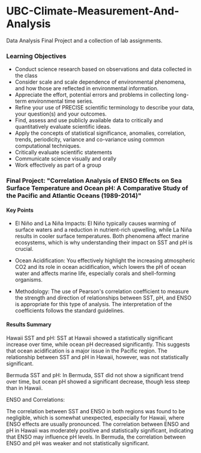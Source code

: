 # UBC-Climate-Measurement-And-Analysis
Data Analysis Final Project and a collection of lab assignments.

### Learning Objectives
- Conduct science research based on observations and data collected in the class
- Consider scale and scale dependence of environmental phenomena, and how those are reflected in environmental information.
- Appreciate the effort, potential errors and problems in collecting long-term environmental time series.
- Refine your use of PRECISE scientific terminology to describe your data, your question(s) and your outcomes.
- Find, assess and use publicly available data to critically and quantitatively evaluate scientific ideas.
- Apply the concepts of statistical significance, anomalies, correlation, trends, periodicity, variance and co-variance using common computational techniques.
- Critically evaluate scientific statements
- Communicate science visually and orally
- Work effectively as part of a group


### Final Project: "Correlation Analysis of ENSO Effects on Sea Surface Temperature and Ocean pH: A Comparative Study of the Pacific and Atlantic Oceans (1989-2014)"

#### Key Points
- El Niño and La Niña Impacts: El Niño typically causes warming of surface waters and a reduction in nutrient-rich upwelling, while La Niña results in cooler surface temperatures. Both phenomena affect marine ecosystems, which is why understanding their impact on SST and pH is crucial.

- Ocean Acidification: You effectively highlight the increasing atmospheric CO2 and its role in ocean acidification, which lowers the pH of ocean water and affects marine life, especially corals and shell-forming organisms.

- Methodology: The use of Pearson's correlation coefficient to measure the strength and direction of relationships between SST, pH, and ENSO is appropriate for this type of analysis. The interpretation of the coefficients follows the standard guidelines.

#### Results Summary
Hawaii SST and pH: SST at Hawaii showed a statistically significant increase over time, while ocean pH decreased significantly. This suggests that ocean acidification is a major issue in the Pacific region. The relationship between SST and pH in Hawaii, however, was not statistically significant.

Bermuda SST and pH: In Bermuda, SST did not show a significant trend over time, but ocean pH showed a significant decrease, though less steep than in Hawaii.

ENSO and Correlations:

The correlation between SST and ENSO in both regions was found to be negligible, which is somewhat unexpected, especially for Hawaii, where ENSO effects are usually pronounced.
The correlation between ENSO and pH in Hawaii was moderately positive and statistically significant, indicating that ENSO may influence pH levels.
In Bermuda, the correlation between ENSO and pH was weaker and not statistically significant.
